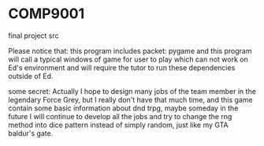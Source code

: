 # COMP9001
final project src

Please notice that:
this program includes packet: pygame
and this program will call a typical windows of game for user to play
which can not work on Ed's environment and will require the tutor to run these dependencies outside of Ed.

some secret:
Actually I hope to design many jobs of the team member in the legendary Force Grey, but I really don't have that much time, and this game contain some basic information about dnd trpg, maybe someday in the future I will continue to develop all the jobs and try to change the rng method into dice pattern instead of simply random, just like my GTA baldur's gate.
